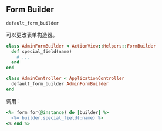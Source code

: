 ## Form Builder

`default_form_builder`

可以更改表单构造器。

```ruby
class AdminFormBuilder < ActionView::Helpers::FormBuilder
  def special_field(name)
    # ...
  end
end
```

```ruby
class AdminController < ApplicationController
  default_form_builder AdminFormBuilder
end
```

调用：

```ruby
<%= form_for(@instance) do |builder| %>
  <%= builder.special_field(:name) %>
<% end %>
```
